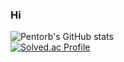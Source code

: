 ### Hi
![Pentorb's GitHub stats](https://github-readme-stats.vercel.app/api?username=pentorb&show_icons=true&theme=merko)  
[![Solved.ac Profile](http://mazassumnida.wtf/api/v2/generate_badge?boj=allnstar)](https://solved.ac/allnstar)

